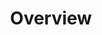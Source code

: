 ---
weight: 10
title: Overview
layout: bundle
collection: 'apama/overview-analytics'
aliases:
  - "/apama/introduction"
  - "/analytics/overview"
---